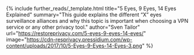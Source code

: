 {%
  include further_reads/_template.html
  title="5 Eyes, 9 Eyes, 14 Eyes Explained"
  summary="This guide explains the different “X” eyes surveillance alliances and why this topic is important when choosing a VPN service or any other privacy tool."
  author="Sven Tailor"
  url="https://restoreprivacy.com/5-eyes-9-eyes-14-eyes/"
  image="https://cdn-resprivacy.pressidium.com/wp-content/uploads/2017/10/5-Eyes-9-Eyes-14-Eyes-3.png"
%}
